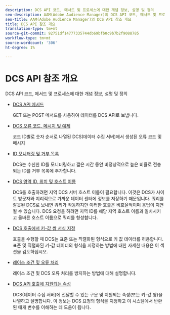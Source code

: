 ```yaml
---
description: DCS API 코드, 메서드 및 프로세스에 대한 개념 정보, 설명 및 정의
seo-description: AAM(Adobe Audience Manager)의 DCS API 코드, 메서드 및 프로세스에 대한 개념 정보, 설명 및 정의
seo-title: AAM(Adobe Audience Manager)의 DCS API 참조 개요
title: DCS API 참조 개요
translation-type: tm+mt
source-git-commit: 92751df14777335744db69bfb0c9b7b2f9088785
workflow-type: tm+mt
source-wordcount: '306'
ht-degree: 1%

---
```



# DCS API 참조 개요

DCS API 코드, 메서드 및 프로세스에 대한 개념 정보, 설명 및 정의

* [DCS API 메서드](/help/using/api/dcs-intro/dcs-api-reference/dcs-api-methods.md)

   GET 또는 POST 메서드를 사용하여 데이터를 DCS API로 보냅니다.

* [DCS 오류 코드, 메시지 및 예제](/help/using/api/dcs-intro/dcs-api-reference/dcs-error-codes.md)

   코드 ID별로 숫자 순서로 나열된 DCS(데이터 수집 서버)에서 생성된 오류 코드 및 메시지

* [ID 모니터링 및 거부 목록](/help/using/api/dcs-intro/dcs-api-reference/id-monitoring-denylisting.md)

   DCS는 수신한 ID를 모니터링하고 짧은 시간 동안 비정상적으로 높은 비율로 전송되는 ID를 거부 목록에 추가합니다.

* [DCS 영역 ID, 위치 및 호스트 이름](/help/using/api/dcs-intro/dcs-api-reference/dcs-regions.md)

   DCS를 호출하려면 지역 DCS 서버 호스트 이름이 필요합니다. 이것은 DCS가 사이트 방문자와 지리적으로 가까운 데이터 센터에 정보를 저장하기 때문입니다. 쿼리를 잘못된 DCS로 보내면 쿼리가 작동하지만 이러한 호출은 비효율적이며 응답이 지연될 수 있습니다. DCS 요청을 하려면 지역 ID를 해당 지역 호스트 이름과 일치시키고 올바른 호스트 이름으로 쿼리를 형성합니다.

* [DCS 호출에서 키-값 쌍 서식 지정](/help/using/api/dcs-intro/dcs-api-reference/dcs-key-format.md)

   호출을 수행할 때 DCS는 표준 또는 직렬화된 형식으로 키 값 데이터를 허용합니다. 표준 및 직렬화된 키-값 데이터의 형식을 지정하는 방법에 대한 자세한 내용은 이 섹션을 검토하십시오.

* [레이스 조건 및 오류 처리](/help/using/api/dcs-intro/dcs-api-reference/dcs-race-conditions.md)

   레이스 조건 및 DCS 오류 처리를 방지하는 방법에 대해 설명합니다.

* [DCS API 호출에 지원되는 속성](/help/using/api/dcs-intro/dcs-api-reference/dcs-keys.md)

   DCS(데이터 수집 서버)에 전달할 수 있는 구문 및 지원되는 속성(또는 키-값 쌍)을 나열하고 설명합니다. 이 정보는 DCS 요청의 형식을 지정하고 이 시스템에서 반환된 매개 변수를 이해하는 데 도움이 됩니다.
